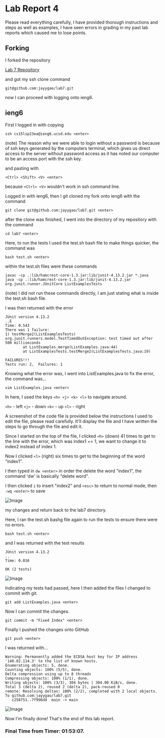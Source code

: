 # Lab Report 4

Please read everything carefully, I have provided thorough instructions and steps as well as examples, I have seen errors in grading in my past lab reports which caused me to lose points. 

## Forking

I forked the repository 

[Lab 7 Repository](https://github.com/ucsd-cse15l-s23/lab7)

and got my ssh clone command

`git@github.com:jayygao/lab7.git`

now I can proceed with logging onto ieng6.

## ieng6
First I logged in with copying 

`ssh cs15lsp23ea@ieng6.ucsd.edu <enter>`

(note) The reason why we were able to login without a password is because of ssh keys generated by the computers terminal, which gives us direct access to the server without password access as it has noted our computer to be an access port with the ssh key.

and pasting with 

`<Ctrl> <Shift> <V> <enter>`

because `<Ctrl> <V>` wouldn't work in ssh command line.

Logged in with ieng6, then I git cloned my fork onto ieng6 with the command

`git clone git@github.com:jayygao/lab7.git <enter>`

after the clone was finished, I went into the directory of my repository with the command 

`cd lab7 <enter> `

Here, to run the tests I used the test.sh bash file to make things quicker, the command was

`bash test.sh <enter>`

within the test.sh files were these commands

```
javac -cp .:lib/hamcrest-core-1.3.jar:lib/junit-4.13.2.jar *.java
java -cp .:lib/hamcrest-core-1.3.jar:lib/junit-4.13.2.jar org.junit.runner.JUnitCore ListExamplesTests  
```

(note) I did not run these commands directly, I am just stating what is inside the test.sh bash file.

I was then returned with the error 

```
JUnit version 4.13.2
..E
Time: 0.543
There was 1 failure:
1) testMerge2(ListExamplesTests)
org.junit.runners.model.TestTimedOutException: test timed out after 500 milliseconds
        at ListExamples.merge(ListExamples.java:44)
        at ListExamplesTests.testMerge2(ListExamplesTests.java:19)

FAILURES!!!
Tests run: 2,  Failures: 1
```

Knowing what the error was, I went into ListExamples.java to fix the error, the command was...

`vim ListExamples.java <enter>`

In here, I used the keys `<h> <j> <k> <l>` to navigate around.

`<h>` - left
`<j>` - down
`<k>` - up
`<l>` - right

A screenshot of the code file is provided below the instructions I used to edit the file, please read carefully. It'll display the file and I have written the steps to go through the file and edit it.

Since I started on the top of the file, I clicked `<h>` (down) 41 times to get to the line with the error, which was index1 += 1, we want to change it to index2 instead of index 1.

Now I clicked `<l>` (right) six times to get to the beginning of the word "index1".
     
I then typed in `dw <enter>` in order the delete the word "index1", the command 'dw' is basically "delete word".

I then clicked `i` to insert "index2" and `<esc>` to return to normal mode, then `:wq <enter>` to save 

![Image](https://i.ibb.co/bg7VQSv/Screenshot-2023-05-18-095232.png)

my changes and return back to the lab7 directory.

Here, I ran the test.sh bashg file again to run the tests to ensure there were no errors.

`bash test.sh <enter>`

and I was returned with the test results

```
JUnit version 4.13.2
..
Time: 0.016

OK (2 tests)
```

![Image](https://i.ibb.co/hCVNXbY/Screenshot-2023-05-18-095158.png)
        
Indicating my tests had passed, here I then added the files I changed to commit with git.

`git add ListExamples.java <enter>`

Now I can commit the changes.

`git commit -m "Fixed Index" <enter>`

Finally I pushed the changes onto GitHub

`git push <enter>`

I was returned with...

```
Warning: Permanently added the ECDSA host key for IP address '140.82.114.3' to the list of known hosts.    
Enumerating objects: 5, done.
Counting objects: 100% (5/5), done.
Delta compression using up to 8 threads
Compressing objects: 100% (1/1), done.
Writing objects: 100% (3/3), 304 bytes | 304.00 KiB/s, done.
Total 3 (delta 2), reused 2 (delta 2), pack-reused 0
remote: Resolving deltas: 100% (2/2), completed with 2 local objects.
To github.com:jayygao/lab7.git
   c258751..7f996d4  main -> main
```

![Image](https://i.ibb.co/kqznrrK/Screenshot-2023-05-18-095137.png)
        
Now I'm finally done! That's the end of this lab report.

### Final Time from Timer: 01:53:07.
